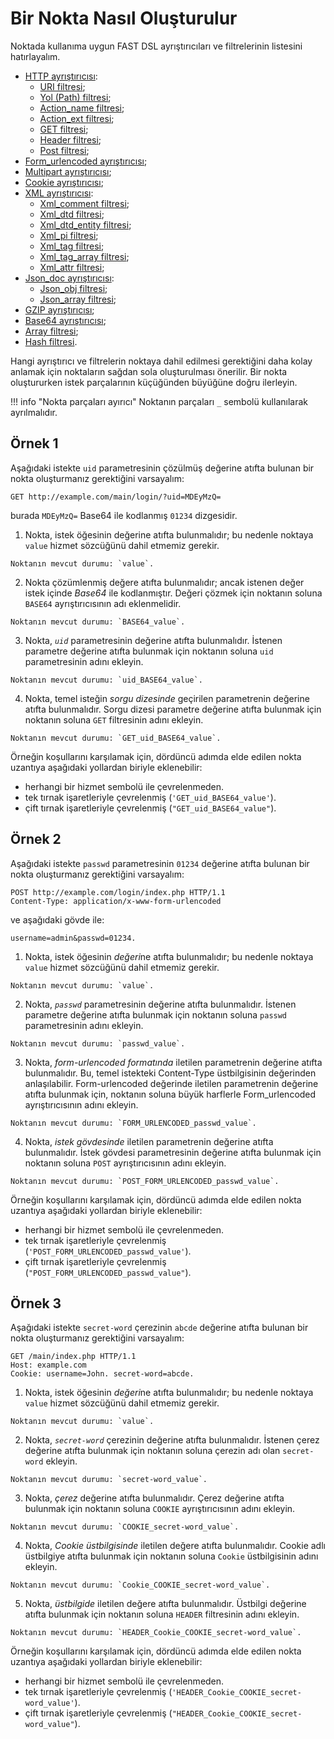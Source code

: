[link-http]:                    parsers/http.md
[link-uri]:                     parsers/http.md#uri-filter
[link-path]:                    parsers/http.md#path-filter
[link-actionname]:              parsers/http.md#action_name-filter
[link-actionext]:               parsers/http.md#action_ext-filter
[link-get]:                     parsers/http.md#get-filter
[link-header]:                  parsers/http.md#header-filter
[link-post]:                    parsers/http.md#post-filter
[link-formurlencoded]:          parsers/form-urlencoded.md
[link-multipart]:               parsers/multipart.md
[link-cookie]:                  parsers/cookie.md
[link-xml]:                     parsers/xml.md
[link-xmlcomment]:              parsers/xml.md#xml_comment-filter
[link-xmldtd]:                  parsers/xml.md#xml_dtd-filter
[link-xmldtdentity]:            parsers/xml.md#xml_dtd_entity-filter
[link-xmlpi]:                   parsers/xml.md#xml_pi-filter
[link-xmltag]:                  parsers/xml.md#xml_tag-filter
[link-xmltagarray]:             parsers/xml.md#xml_tag_array-filter
[link-xmlattr]:                 parsers/xml.md#xml_attr-filter
[link-jsondoc]:                 parsers/json.md
[link-jsonobj]:                 parsers/json.md#json_obj-filter
[link-jsonarray]:               parsers/json.md#json_array-filter
[link-array]:                   parsers/array.md
[link-hash]:                    parsers/hash.md
[link-gzip]:                    parsers/gzip.md
[link-base64]:                  parsers/base64.md

# Bir Nokta Nasıl Oluşturulur
Noktada kullanıma uygun FAST DSL ayrıştırıcıları ve filtrelerinin listesini hatırlayalım.
* [HTTP ayrıştırıcısı][link-http]:
    * [URI filtresi][link-uri];
    * [Yol (Path) filtresi][link-path];
    * [Action_name filtresi][link-actionname];
    * [Action_ext filtresi][link-actionext];
    * [GET filtresi][link-get];
    * [Header filtresi][link-header];
    * [Post filtresi][link-post];
* [Form_urlencoded ayrıştırıcısı][link-formurlencoded];
* [Multipart ayrıştırıcısı][link-multipart];
* [Cookie ayrıştırıcısı][link-cookie];
* [XML ayrıştırıcısı][link-xml]:
    * [Xml_comment filtresi][link-xmlcomment];
    * [Xml_dtd filtresi][link-xmldtd];
    * [Xml_dtd_entity filtresi][link-xmldtdentity];
    * [Xml_pi filtresi][link-xmlpi];
    * [Xml_tag filtresi][link-xmltag];
    * [Xml_tag_array filtresi][link-xmltagarray];
    * [Xml_attr filtresi][link-xmlattr];
* [Json_doc ayrıştırıcısı][link-jsondoc]:
    * [Json_obj filtresi][link-jsonobj];
    * [Json_array filtresi][link-jsonarray];
* [GZIP ayrıştırıcısı][link-gzip];
* [Base64 ayrıştırıcısı][link-base64];
* [Array filtresi][link-array];
* [Hash filtresi][link-hash].

Hangi ayrıştırıcı ve filtrelerin noktaya dahil edilmesi gerektiğini daha kolay anlamak için noktaların sağdan sola oluşturulması önerilir. Bir nokta oluştururken istek parçalarının küçüğünden büyüğüne doğru ilerleyin.

!!! info "Nokta parçaları ayırıcı"
    Noktanın parçaları `_` sembolü kullanılarak ayrılmalıdır.

## Örnek 1 

Aşağıdaki istekte `uid` parametresinin çözülmüş değerine atıfta bulunan bir nokta oluşturmanız gerektiğini varsayalım:

```
GET http://example.com/main/login/?uid=MDEyMzQ=
```

burada `MDEyMzQ=` Base64 ile kodlanmış `01234` dizgesidir.

1.   Nokta, istek öğesinin değeri­ne atıfta bulunmalıdır; bu nedenle noktaya `value` hizmet sözcüğünü dahil etmemiz gerekir.

    Noktanın mevcut durumu: `value`.

2.   Nokta çözümlenmiş değere atıfta bulunmalıdır; ancak istenen değer istek içinde *Base64* ile kodlanmıştır. Değeri çözmek için noktanın soluna `BASE64` ayrıştırıcısının adı eklenmelidir.
       
    Noktanın mevcut durumu: `BASE64_value`.

3.   Nokta, *`uid`* parametresinin değerine atıfta bulunmalıdır. İstenen parametre değerine atıfta bulunmak için noktanın soluna `uid` parametresinin adını ekleyin. 
    
    Noktanın mevcut durumu: `uid_BASE64_value`.

4.   Nokta, temel isteğin *sorgu dizesinde* geçirilen parametrenin değerine atıfta bulunmalıdır. Sorgu dizesi parametre değerine atıfta bulunmak için noktanın soluna `GET` filtresinin adını ekleyin. 
    
    Noktanın mevcut durumu: `GET_uid_BASE64_value`.



Örneğin koşullarını karşılamak için, dördüncü adımda elde edilen nokta uzantıya aşağıdaki yollardan biriyle eklenebilir:
* herhangi bir hizmet sembolü ile çevrelenmeden.
* tek tırnak işaretleriyle çevrelenmiş (`'GET_uid_BASE64_value'`).
* çift tırnak işaretleriyle çevrelenmiş (`"GET_uid_BASE64_value"`).



## Örnek 2

Aşağıdaki istekte `passwd` parametresinin `01234` değerine atıfta bulunan bir nokta oluşturmanız gerektiğini varsayalım: 

```
POST http://example.com/login/index.php HTTP/1.1
Content-Type: application/x-www-form-urlencoded
```

ve aşağıdaki gövde ile:

```
username=admin&passwd=01234.
```

1.   Nokta, istek öğesinin *değeri*ne atıfta bulunmalıdır; bu nedenle noktaya `value` hizmet sözcüğünü dahil etmemiz gerekir.
    
    Noktanın mevcut durumu: `value`.

2.   Nokta, *`passwd`* parametresinin değerine atıfta bulunmalıdır. İstenen parametre değerine atıfta bulunmak için noktanın soluna `passwd` parametresinin adını ekleyin. 
    
    Noktanın mevcut durumu: `passwd_value`.

3.   Nokta, *form-urlencoded formatında* iletilen parametrenin değerine atıfta bulunmalıdır. Bu, temel istekteki Content-Type üstbilgisinin değerinden anlaşılabilir. Form-urlencoded değerinde iletilen parametrenin değerine atıfta bulunmak için, noktanın soluna büyük harflerle Form_urlencoded ayrıştırıcısının adını ekleyin. 
    
    Noktanın mevcut durumu: `FORM_URLENCODED_passwd_value`.

4.   Nokta, *istek gövdesinde* iletilen parametrenin değerine atıfta bulunmalıdır. İstek gövdesi parametresinin değerine atıfta bulunmak için noktanın soluna `POST` ayrıştırıcısının adını ekleyin.
    
    Noktanın mevcut durumu: `POST_FORM_URLENCODED_passwd_value`.



Örneğin koşullarını karşılamak için, dördüncü adımda elde edilen nokta uzantıya aşağıdaki yollardan biriyle eklenebilir:
* herhangi bir hizmet sembolü ile çevrelenmeden.
* tek tırnak işaretleriyle çevrelenmiş (`'POST_FORM_URLENCODED_passwd_value'`).
* çift tırnak işaretleriyle çevrelenmiş (`"POST_FORM_URLENCODED_passwd_value"`).



## Örnek 3

Aşağıdaki istekte `secret-word` çerezinin `abcde` değerine atıfta bulunan bir nokta oluşturmanız gerektiğini varsayalım:

```
GET /main/index.php HTTP/1.1
Host: example.com
Cookie: username=John. secret-word=abcde.
```

1.   Nokta, istek öğesinin *değeri*ne atıfta bulunmalıdır; bu nedenle noktaya `value` hizmet sözcüğünü dahil etmemiz gerekir.

    Noktanın mevcut durumu: `value`.

2.   Nokta, *`secret-word`* çerezinin değerine atıfta bulunmalıdır. İstenen çerez değerine atıfta bulunmak için noktanın soluna çerezin adı olan `secret-word` ekleyin.
    
    Noktanın mevcut durumu: `secret-word_value`.

3.   Nokta, *çerez* değerine atıfta bulunmalıdır. Çerez değerine atıfta bulunmak için noktanın soluna `COOKIE` ayrıştırıcısının adını ekleyin.
    
    Noktanın mevcut durumu: `COOKIE_secret-word_value`.

4.   Nokta, *Cookie üstbilgisinde* iletilen değere atıfta bulunmalıdır. Cookie adlı üstbilgiye atıfta bulunmak için noktanın soluna `Cookie` üstbilgisinin adını ekleyin. 
    
    Noktanın mevcut durumu: `Cookie_COOKIE_secret-word_value`.

5.   Nokta, *üstbilgide* iletilen değere atıfta bulunmalıdır. Üstbilgi değerine atıfta bulunmak için noktanın soluna `HEADER` filtresinin adını ekleyin.
    
    Noktanın mevcut durumu: `HEADER_Cookie_COOKIE_secret-word_value`.



Örneğin koşullarını karşılamak için, dördüncü adımda elde edilen nokta uzantıya aşağıdaki yollardan biriyle eklenebilir:
* herhangi bir hizmet sembolü ile çevrelenmeden.
* tek tırnak işaretleriyle çevrelenmiş (`'HEADER_Cookie_COOKIE_secret-word_value'`).
* çift tırnak işaretleriyle çevrelenmiş (`"HEADER_Cookie_COOKIE_secret-word_value"`).